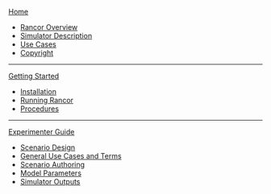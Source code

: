 [Home](https://github.com/rogerlew/rancor-release/wiki)
* [Rancor Overview](https://github.com/rogerlew/rancor-release/wiki#rancor-overview)
* [Simulator Description](https://github.com/rogerlew/rancor-release/wiki#gamified-thermohydraulic-simulation)
* [Use Cases](https://github.com/rogerlew/rancor-release/wiki#use-cases)
* [Copyright](https://github.com/rogerlew/rancor-release/wiki#copyright)

<hr/>

[Getting Started](https://github.com/rogerlew/rancor-release/wiki/Getting-Started)
* [Installation](https://github.com/rogerlew/rancor-release/wiki/Getting-Started#installation)
* [Running Rancor](https://github.com/rogerlew/rancor-release/wiki/Getting-Started#running-rancor)
* [Procedures](https://github.com/rogerlew/rancor-release/wiki/Getting-Started#procedures-1)

<hr/>

[Experimenter Guide](https://github.com/rogerlew/rancor-release/wiki/Experimenter-Guide)
* [Scenario Design](https://github.com/rogerlew/rancor-release/wiki/Experimenter-Guide#scenario-design)
* [General Use Cases and Terms](https://github.com/rogerlew/rancor-release/wiki/Experimenter-Guide#general-use-cases-and-terms)
* [Scenario Authoring](https://github.com/rogerlew/rancor-release/wiki/Experimenter-Guide#scenario-authoring)
* [Model Parameters](https://github.com/rogerlew/rancor-release/wiki/Experimenter-Guide#model-parameters)
* [Simulator Outputs](https://github.com/rogerlew/rancor-release/wiki/Experimenter-Guide#simulator-outputs)
